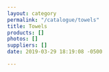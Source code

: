 ```yaml
---
layout: category
permalink: "/catalogue/towels"
title: Towels
products: []
photos: []
suppliers: []
date: 2019-03-29 18:19:08 -0500

---
```

